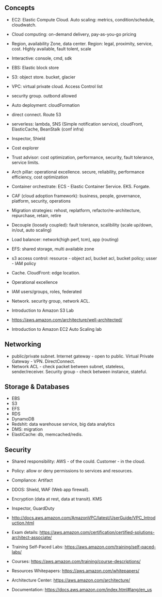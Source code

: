 
## Concepts
* EC2: Elastic Compute Cloud. Auto scaling: metrics, condition/schedule, cloudwatch.
* Cloud computing: on-demand delivery, pay-as-you-go pricing
* Region, availability Zone, data center. Region: legal, proximity, service, cost. Highly available, fault tolent, scale
* Interactive: console, cmd, sdk
* EBS: Elastic block store
* S3: object store. bucket, glacier
* VPC: virtual private cloud. Access Control list
* security group. outbond allowed
* Auto deployment: cloudFormation
* direct connect. Route 53
* serverless: lambda, SNS (Simple notification service), cloudFront, ElasticCache, BeanStalk (conf infra)
* Inspector, Shield
* Cost explorer
* Trust advisor: cost optimization, performance, security, fault tolerance, service limits.
* Arch pillar: operational excellence. secure, reliability, performance efficiency, cost optimization
* Container orchestrate: ECS - Elastic Container Service. EKS. Forgate.
* CAF (cloud adoption framework): business, people, governance, platform, security, operations
* Migration strategies: rehost, replatform, refactor/re-architecture, repurchase, retain, retire


* Decouple (loosely coupled): fault tolerance, scalibility (scale up/down, in/out, auto scaling)
* Load balancer: network(high perf, tcm), app (routing)
* EFS: shared storage, multi available zone
* s3 access control: resource - object acl, bucket acl, bucket policy; usser - IAM policy
* Cache. CloudFront: edge location. 
* Operational excellence
* IAM users/groups, roles, federated 
* Network. security group, network ACL.

* Introduction to Amazon S3 Lab
* https://aws.amazon.com/architecture/well-architected/
* Introduction to Amazon EC2 Auto Scaling lab

## Networking
* public/private subnet. Internet gateway - open to public. Virtual Private Gateway - VPN. DirectConnect.
* Network ACL - check packet between subnet, stateless, sender/receiver. Security group - check between instance, stateful.

## Storage & Databases
* EBS
* S3
* EFS
* RDS
* DynamoDB
* Redshit: data warehouse service, big data analytics
* DMS: migration
* ElastiCache: db, memcached/redis.

## Security
* Shared responsibility: AWS - of the could. Customer - in the cloud.
* Policy: allow or deny permissions to services and resources.
* Compliance: Artifact
* DDOS: Shield, WAF (Web app firewall).
* Encryption (data at rest, data at transit). KMS 
* Inspector, GuardDuty



* http://docs.aws.amazon.com/AmazonVPC/latest/UserGuide/VPC_Introduction.html

* Exam details: https://aws.amazon.com/certification/certified-solutions-architect-associate/
* Training Self-Paced Labs: https://aws.amazon.com/training/self-paced-labs/ 
* Courses: https://aws.amazon.com/training/course-descriptions/ 
* Resources Whitepapers: https://aws.amazon.com/whitepapers/ 
* Architecture Center: https://aws.amazon.com/architecture/ 
* Documentation: https://docs.aws.amazon.com/index.html#lang/en_us







